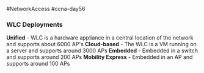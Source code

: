 #NetworkAccess #ccna-day56 

### WLC Deployments
**Unified** - WLC is a hardware appliance in a central location of the network and supports about 6000 AP's
**Cloud-based** - The WLC is a VM running on a server and supports around 3000 APs
**Embedded** - Embedded in a switch and supports around 200 APs
**Mobility Express** - Embedded in an AP and supports around 100 APs

